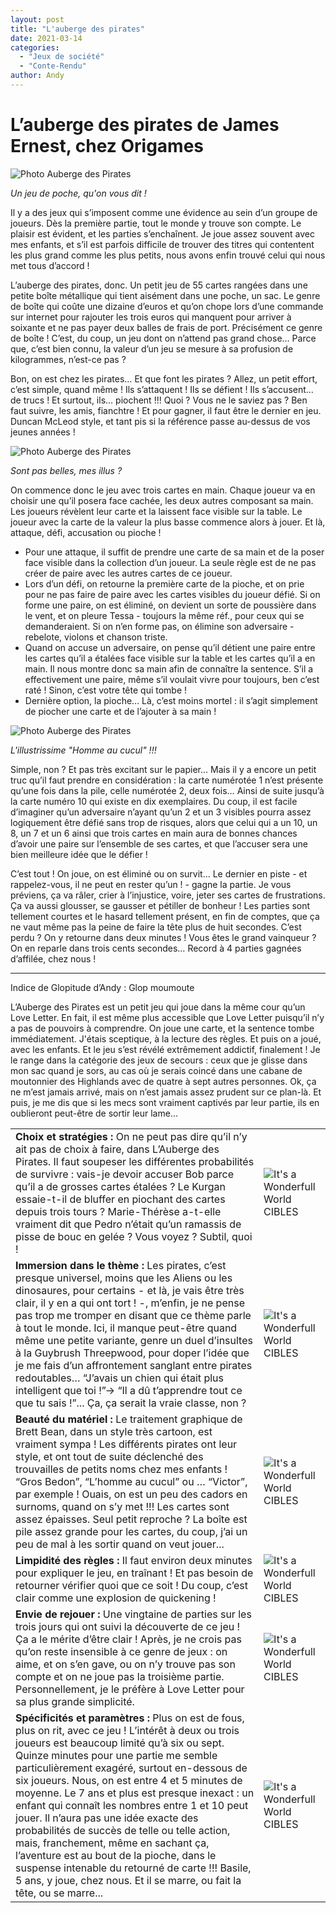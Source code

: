 ```yaml
---
layout: post
title: "L'auberge des pirates"
date: 2021-03-14
categories: 
  - "Jeux de société"
  - "Conte-Rendu"
author: Andy
---
```


# L’auberge des pirates de James Ernest, chez Origames

![Photo Auberge des Pirates](/images/Images/AubergePirates_1.jpeg)

*Un jeu de poche, qu'on vous dit !*

Il y a des jeux qui s’imposent comme une évidence au sein d’un groupe de joueurs. Dès la première partie, tout le monde y trouve son compte. Le plaisir est évident, et les parties s’enchaînent. Je joue assez souvent avec mes enfants, et s’il est parfois difficile de trouver des titres qui contentent les plus grand comme les plus petits, nous avons enfin trouvé celui qui nous met tous d’accord !
 
L’auberge des pirates, donc. Un petit jeu de 55 cartes rangées dans une petite boîte métallique qui tient aisément dans une poche, un sac. Le genre de boîte qui coûte une dizaine d’euros et qu’on chope lors d’une commande sur internet pour rajouter les trois euros qui manquent pour arriver à soixante et ne pas payer deux balles de frais de port. Précisément ce genre de boîte ! C’est, du coup, un jeu dont on n’attend pas grand chose… Parce que, c’est bien connu, la valeur d’un jeu se mesure à sa profusion de kilogrammes, n’est-ce pas ?

Bon, on est chez les pirates… Et que font les pirates ? Allez, un petit effort, c’est simple, quand même ! Ils s’attaquent ! Ils se défient ! Ils s’accusent… de trucs ! Et surtout, ils… piochent !!! Quoi ? Vous ne le saviez pas ? Ben faut suivre, les amis, fianchtre ! Et pour gagner, il faut être le dernier en jeu. Duncan McLeod style, et tant pis si la référence passe au-dessus de vos jeunes années !

![Photo Auberge des Pirates](/images/Images/AubergePirates_2.jpeg)

*Sont pas belles, mes illus ?*


On commence donc le jeu avec trois cartes en main. Chaque joueur va en choisir une qu’il posera face cachée, les deux autres composant sa main. Les joueurs révèlent leur carte et la laissent face visible sur la table. Le joueur avec la carte de la valeur la plus basse commence alors à jouer. Et là, attaque, défi, accusation ou pioche !
- Pour une attaque, il suffit de prendre une carte de sa main et de la poser face visible dans la collection d’un joueur. La seule règle est de ne pas créer de paire avec les autres cartes de ce joueur.
- Lors d’un défi, on retourne la première carte de la pioche, et on prie pour ne pas faire de paire avec les cartes visibles du joueur défié. Si on forme une paire, on est éliminé, on devient un sorte de poussière dans le vent, et on pleure Tessa - toujours la même réf., pour ceux qui se demanderaient. Si on n’en forme pas, on élimine son adversaire - rebelote, violons et chanson triste.
- Quand on accuse un adversaire, on pense qu’il détient une paire entre les cartes qu’il a étalées face visible sur la table et les cartes qu’il a en main. Il nous montre donc sa main afin de connaître la sentence. S’il a effectivement une paire, même s’il voulait vivre pour toujours, ben c’est raté ! Sinon, c’est votre tête qui tombe !
- Dernière option, la pioche… Là, c’est moins mortel : il s’agit simplement de piocher une carte et de l’ajouter à sa main !

![Photo Auberge des Pirates](/images/Images/AubergePirates_3.jpeg)

*L'illustrissime "Homme au cucul" !!!*

Simple, non ? Et pas très excitant sur le papier… Mais il y a encore un petit truc qu’il faut prendre en considération : la carte numérotée 1 n’est présente qu’une fois dans la pile, celle numérotée 2, deux fois… Ainsi de suite jusqu’à la carte numéro 10 qui existe en dix exemplaires. Du coup, il est facile d’imaginer qu’un adversaire n’ayant qu’un 2 et un 3 visibles pourra assez logiquement être défié sans trop de risques, alors que celui qui a un 10, un 8, un 7 et un 6 ainsi que trois cartes en main aura de bonnes chances d’avoir une paire sur l’ensemble de ses cartes, et que l’accuser sera une bien meilleure idée que le défier !
 
C’est tout ! On joue, on est éliminé ou on survit… Le dernier en piste - et rappelez-vous, il ne peut en rester qu’un ! - gagne la partie. Je vous préviens, ça va râler, crier à l’injustice, voire, jeter ses cartes de frustrations. Ça va aussi glousser, se gausser et pétiller de bonheur ! Les parties sont tellement courtes et le hasard tellement présent, en fin de comptes, que ça ne vaut même pas la peine de faire la tête plus de huit secondes. C’est perdu ? On y retourne dans deux minutes ! Vous êtes le grand vainqueur ? On en reparle dans trois cents secondes… Record à 4 parties gagnées d’affilée, chez nous !

---

Indice de Glopitude d’Andy : Glop moumoute

L’Auberge des Pirates est un petit jeu qui joue dans la même cour qu’un Love Letter. En fait, il est même plus accessible que Love Letter puisqu’il n’y a pas de pouvoirs à comprendre. On joue une carte, et la sentence tombe immédiatement. J'étais sceptique, à la lecture des règles. Et puis on a joué, avec les enfants. Et le jeu s’est révélé extrêmement addictif, finalement ! Je le range dans la catégorie des jeux de secours : ceux que je glisse dans mon sac quand je sors, au cas où je serais coincé dans une cabane de moutonnier des Highlands avec de quatre à sept autres personnes. Ok, ça ne m’est jamais arrivé, mais on n’est jamais assez prudent sur ce plan-là. Et puis, je me dis que si les mecs sont vraiment captivés par leur partie, ils en oublieront peut-être de sortir leur lame...

|       |  |
| ----------- | ----------- |
| **Choix et stratégies :** On ne peut pas dire qu’il n’y ait pas de choix à faire, dans L’Auberge des Pirates. Il faut soupeser les différentes probabilités de survivre : vais-je devoir accuser Bob parce qu’il a de grosses cartes étalées ? Le Kurgan essaie-t-il de bluffer en piochant des cartes depuis trois tours ? Marie-Thérèse a-t-elle vraiment dit que Pedro n’était qu’un ramassis de pisse de bouc en gelée ? Vous voyez ? Subtil, quoi !      | ![It's a Wonderfull World CIBLES](images/Logos/Note_Jurande_2.png)     |
| **Immersion dans le thème :** Les pirates, c’est presque universel, moins que les Aliens ou les dinosaures, pour certains - et là, je vais être très clair, il y en a qui ont tort ! -, m’enfin, je ne pense pas trop me tromper en disant que ce thème parle à tout le monde. Ici, il manque peut-être quand même une petite variante, genre un duel d’insultes à la Guybrush Threepwood, pour doper l’idée que je me fais d’un affrontement sanglant entre pirates redoutables… “J’avais un chien qui était plus intelligent que toi !”→ “Il a dû t’apprendre tout ce que tu sais !”... Ça, ça serait la vraie classe, non ?   | ![It's a Wonderfull World CIBLES](/images/logos/Note_Jurande_2.png) |
| **Beauté du matériel :** Le traitement graphique de Brett Bean, dans un style très cartoon, est vraiment sympa ! Les différents pirates ont leur style, et ont tout de suite déclenché des trouvailles de petits noms chez mes enfants ! “Gros Bedon”, “L’homme au cucul” ou … “Victor”, par exemple ! Ouais, on est un peu des cadors en surnoms, quand on s’y met !!! Les cartes sont assez épaisses. Seul petit reproche ? La boîte est pile assez grande pour les cartes, du coup, j’ai un peu de mal à les sortir quand on veut jouer...  | ![It's a Wonderfull World CIBLES](/images/logos/Note_Jurande_3.png) |
|**Limpidité des règles :** Il faut environ deux minutes pour expliquer le jeu, en traînant ! Et pas besoin de retourner vérifier quoi que ce soit ! Du coup, c’est clair comme une explosion de quickening ! |![It's a Wonderfull World CIBLES](/images/logos/Note_Jurande_4.png) |
|**Envie de rejouer :** Une vingtaine de parties sur les trois jours qui ont suivi la découverte de ce jeu ! Ça a le mérite d’être clair ! Après, je ne crois pas qu’on reste insensible à ce genre de jeux : on aime, et on s’en gave, ou on n’y trouve pas son compte et on ne joue pas la troisième partie. Personnellement, je le préfère à Love Letter pour sa plus grande simplicité.|![It's a Wonderfull World CIBLES](/images/logos/Note_Jurande_4.png) |
|**Spécificités et paramètres :** Plus on est de fous, plus on rit, avec ce jeu ! L’intérêt à deux ou trois joueurs est beaucoup limité qu’à six ou sept. Quinze minutes pour une partie me semble particulièrement exagéré, surtout en-dessous de six joueurs. Nous, on est entre 4 et 5 minutes de moyenne. Le 7 ans et plus est presque inexact : un enfant qui connaît les nombres entre 1 et 10 peut jouer. Il n’aura pas une idée exacte des probabilités de succès de telle ou telle action, mais, franchement, même en sachant ça, l’aventure est au bout de la pioche, dans le suspense intenable du retourné de carte !!! Basile, 5 ans, y joue, chez nous. Et il se marre, ou fait la tête, ou se marre...|![It's a Wonderfull World CIBLES](/images/logos/Note_Jurande_3.png) |
